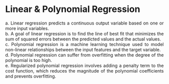 <h1>Linear & Polynomial Regression</h1>
<p align = "justify">a. Linear regression predicts a continuous output variable based on one or more input variables.<br/>
b. A goal of linear regression is to find the line of best fit that minimizes the sum of squared errors between the predicted values and the actual values. <br/>
c. Polynomial regression is a machine learning technique used to model non-linear relationships between the input features and the target variable. <br/>
d. Polynomial regression can suffer from overfitting when the degree of the polynomial is too high. <br/>
e. Regularized polynomial regression involves adding a penalty term to the cost function, which reduces the magnitude of the polynomial coefficients and prevents overfitting. <br/>
